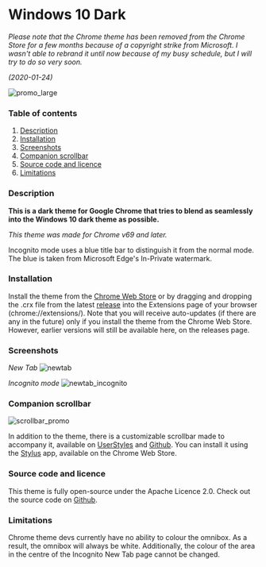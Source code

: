 # Windows 10 Dark

*Please note that the Chrome theme has been removed from the Chrome Store for a few months because of a copyright strike from Microsoft. I wasn't able to rebrand it until now because of my busy schedule, but I will try to do so very soon.*

*(2020-01-24)*

![promo_large](https://raw.githubusercontent.com/InsanityDevice/Windows-10-Dark-theme-for-Google-Chrome/master/Images/promo_large.png)

### Table of contents
1. [Description](https://insanitydevice.github.io/Windows-10-Dark-theme-for-Google-Chrome/#description)
2. [Installation](https://insanitydevice.github.io/Windows-10-Dark-theme-for-Google-Chrome/#installation)
3. [Screenshots](https://insanitydevice.github.io/Windows-10-Dark-theme-for-Google-Chrome/#screenshots)
4. [Companion scrollbar](https://insanitydevice.github.io/Windows-10-Dark-theme-for-Google-Chrome/#companion-scrollbar)
5. [Source code and licence](https://insanitydevice.github.io/Windows-10-Dark-theme-for-Google-Chrome/#source-code-and-licence)
6. [Limitations](https://insanitydevice.github.io/Windows-10-Dark-theme-for-Google-Chrome/#limitations)

### Description
**This is a dark theme for Google Chrome that tries to blend as seamlessly into the Windows 10 dark theme as possible.**

*This theme was made for Chrome v69 and later.* 

Incognito mode uses a blue title bar to distinguish it from the normal mode. The blue is taken from Microsoft Edge's In-Private watermark.

### Installation
Install the theme from the [Chrome Web Store](https://chrome.google.com/webstore/detail/windows-10-dark/baebencgofnhbdimnijacljeoegbokeh) or by dragging and dropping the .crx file from the latest [release](https://github.com/InsanityDevice/Windows-10-Dark-theme-for-Google-Chrome/releases) into the Extensions page of your browser (chrome://extensions/). Note that you will receive auto-updates (if there are any in the future) only if you install the theme from the Chrome Web Store. However, earlier versions will still be available here, on the releases page.

### Screenshots

*New Tab*
![newtab](https://raw.githubusercontent.com/InsanityDevice/Windows-10-Dark-theme-for-Google-Chrome/master/Images/screenshot_1.png)

*Incognito mode*
![newtab_incognito](https://raw.githubusercontent.com/InsanityDevice/Windows-10-Dark-theme-for-Google-Chrome/master/Images/screenshot_2.png)

### Companion scrollbar

![scrollbar_promo](https://raw.githubusercontent.com/InsanityDevice/Windows-10-Dark-theme-for-Google-Chrome/master/Images/scrollbar_promo_lossless.png)

In addition to the theme, there is a customizable scrollbar made to accompany it, available on [UserStyles](https://userstyles.org/styles/166079/windows-10-dark-scrollbar) and [Github](https://raw.githubusercontent.com/InsanityDevice/Windows-10-Dark-theme-for-Google-Chrome/master/Windows-10-Dark-Scrollbar.user.css). You can install it using the [Stylus](https://chrome.google.com/webstore/detail/stylus/clngdbkpkpeebahjckkjfobafhncgmne) app, available on the Chrome Web Store.

### Source code and licence
This theme is fully open-source under the Apache Licence 2.0. Check out the source code on [Github](https://github.com/InsanityDevice/Windows-10-Dark-theme-for-Google-Chrome).

### Limitations
Chrome theme devs currently have no ability to colour the omnibox. As a result, the omnibox will always be white. Additionally, the colour of the area in the centre of the Incognito New Tab page cannot be changed.

